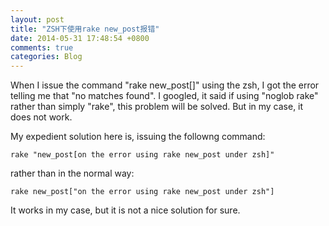 ```yaml
---
layout: post
title: "ZSH下使用rake new_post报错"
date: 2014-05-31 17:48:54 +0800
comments: true
categories: Blog
---
```

When I issue the command "rake new_post[]" using the zsh, I got the error telling me that "no matches found". I googled, it said if using "noglob rake" rather than simply "rake", this problem will be solved. But in my case, it does not work. 

My expedient solution here is, issuing the followng command:   

```
rake "new_post[on the error using rake new_post under zsh]"
```   

rather than in the normal way:   

```
rake new_post["on the error using rake new_post under zsh"]
```  

It works in my case, but it is not a nice solution for sure.